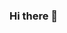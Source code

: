 ### Hi there 👋

<!--
**DeBritoFco/DeBritoFco** is a ✨ _special_ ✨ repository because its `README.md` (this file) appears on your GitHub profile.

- 🔭 Atualmente não estou trabalhando
- 🌱 Estou aprendendo Python, Javascript, Typescript, Html, Css e Inglês
- 👯 Estou procurando uma transição de carreira
- 🤔 Estou procurando ajuda com algum estágio ou minha primeira oportunidade

